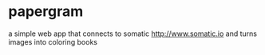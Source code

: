 # papergram
a simple web app that connects to somatic http://www.somatic.io and turns images into coloring books

